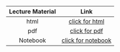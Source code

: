 Lecture Material | Link
:-----:          | :--------:
html             | [click for html](../notebooks/Lecture_09/Printout/Lecture_09.html)
pdf              | [click for pdf](../notebooks/Lecture_09/Printout/Lecture_09.pdf)
Notebook         | [click for notebook](../lecture09_pluto)